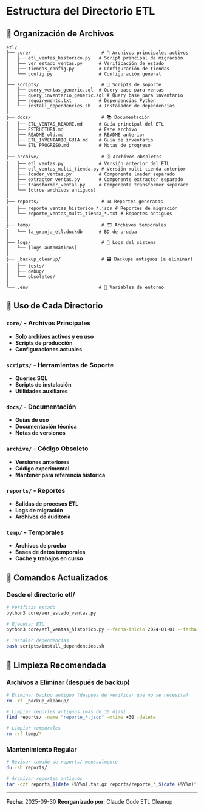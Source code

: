 # Estructura del Directorio ETL

## 📁 Organización de Archivos

```
etl/
├── core/                          # 🔧 Archivos principales activos
│   ├── etl_ventas_historico.py   # Script principal de migración
│   ├── ver_estado_ventas.py      # Verificación de estado
│   ├── tiendas_config.py         # Configuración de tiendas
│   └── config.py                 # Configuración general
│
├── scripts/                       # 📜 Scripts de soporte
│   ├── query_ventas_generic.sql  # Query base para ventas
│   ├── query_inventario_generic.sql # Query base para inventario
│   ├── requirements.txt          # Dependencias Python
│   └── install_dependencies.sh   # Instalador de dependencias
│
├── docs/                          # 📚 Documentación
│   ├── ETL_VENTAS_README.md      # Guía principal del ETL
│   ├── ESTRUCTURA.md             # Este archivo
│   ├── README_old.md             # README anterior
│   ├── ETL_INVENTARIO_GUIA.md    # Guía de inventario
│   └── ETL_PROGRESO.md           # Notas de progreso
│
├── archive/                       # 🗄️ Archivos obsoletos
│   ├── etl_ventas.py             # Versión anterior del ETL
│   ├── etl_ventas_multi_tienda.py # Versión multi-tienda anterior
│   ├── loader_ventas.py          # Componente loader separado
│   ├── extractor_ventas.py       # Componente extractor separado
│   ├── transformer_ventas.py     # Componente transformer separado
│   └── [otros archivos antiguos]
│
├── reports/                       # 📊 Reportes generados
│   ├── reporte_ventas_historico_*.json # Reportes de migración
│   └── reporte_ventas_multi_tienda_*.txt # Reportes antiguos
│
├── temp/                          # 🗂️ Archivos temporales
│   └── la_granja_etl.duckdb      # BD de prueba
│
├── logs/                          # 📝 Logs del sistema
│   └── [logs automáticos]
│
├── _backup_cleanup/               # 🗃️ Backups antiguos (a eliminar)
│   ├── tests/
│   ├── debug/
│   └── obsoletos/
│
└── .env                          # 🔐 Variables de entorno
```

## 🎯 Uso de Cada Directorio

### `core/` - Archivos Principales
- **Solo archivos activos y en uso**
- **Scripts de producción**
- **Configuraciones actuales**

### `scripts/` - Herramientas de Soporte
- **Queries SQL**
- **Scripts de instalación**
- **Utilidades auxiliares**

### `docs/` - Documentación
- **Guías de uso**
- **Documentación técnica**
- **Notas de versiones**

### `archive/` - Código Obsoleto
- **Versiones anteriores**
- **Código experimental**
- **Mantener para referencia histórica**

### `reports/` - Reportes
- **Salidas de procesos ETL**
- **Logs de migración**
- **Archivos de auditoría**

### `temp/` - Temporales
- **Archivos de prueba**
- **Bases de datos temporales**
- **Cache y trabajos en curso**

## 🚀 Comandos Actualizados

### Desde el directorio etl/

```bash
# Verificar estado
python3 core/ver_estado_ventas.py

# Ejecutar ETL
python3 core/etl_ventas_historico.py --fecha-inicio 2024-01-01 --fecha-fin 2024-01-31 --tiendas tienda_01

# Instalar dependencias
bash scripts/install_dependencies.sh
```

## 🧹 Limpieza Recomendada

### Archivos a Eliminar (después de backup)
```bash
# Eliminar backup antiguo (después de verificar que no se necesita)
rm -rf _backup_cleanup/

# Limpiar reportes antiguos (más de 30 días)
find reports/ -name "reporte_*.json" -mtime +30 -delete

# Limpiar temporales
rm -rf temp/*
```

### Mantenimiento Regular
```bash
# Revisar tamaño de reports/ mensualmente
du -sh reports/

# Archivar reportes antiguos
tar -czf reports_$(date +%Y%m).tar.gz reports/reporte_*_$(date +%Y%m)*.json
```

---
**Fecha**: 2025-09-30
**Reorganizado por**: Claude Code ETL Cleanup